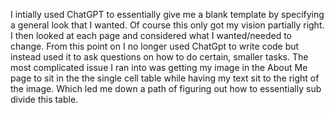 I intially used ChatGPT to essentially give me a blank template by specifying a general look that I wanted. Of course this only got my vision partially right. I then looked at each page and considered what I wanted/needed to change. From this point on I no longer used ChatGpt to write code but instead used it to ask questions on how to do certain, smaller tasks. The most complicated issue I ran into was getting my image in the About Me page to sit in the the single cell table while having my text sit to the right of the image. Which led me down a path of figuring out how to essentially sub divide this table.